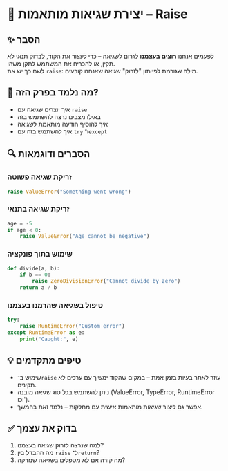 # 📘 יצירת שגיאות מותאמות – Raise

## ✨ הסבר

לפעמים אנחנו **רוצים בעצמנו** לגרום לשגיאה – כדי לעצור את הקוד, לבדוק תנאי לא תקין, או להכריח את המשתמש לתקן משהו.  
לשם כך יש את `raise`: מילה שגורמת לפייתון "לזרוק" שגיאה שאנחנו קובעים.

## 🧠 מה נלמד בפרק הזה?
- איך יוצרים שגיאה עם `raise`
- באילו מצבים נרצה להשתמש בזה
- איך להוסיף הודעה מותאמת לשגיאה
- איך להשתמש בזה עם `try` ו־`except`

## 🔍 הסברים ודוגמאות

### זריקת שגיאה פשוטה
```python
raise ValueError("Something went wrong")
```

### זריקת שגיאה בתנאי
```python
age = -5
if age < 0:
    raise ValueError("Age cannot be negative")
```

### שימוש בתוך פונקציה
```python
def divide(a, b):
    if b == 0:
        raise ZeroDivisionError("Cannot divide by zero")
    return a / b
```

### טיפול בשגיאה שהרמנו בעצמנו
```python
try:
    raise RuntimeError("Custom error")
except RuntimeError as e:
    print("Caught:", e)
```

## 💡 טיפים מתקדמים

* שימוש ב־`raise` עוזר לאתר בעיות בזמן אמת – במקום שהקוד ימשיך עם ערכים לא תקינים.
* ניתן להשתמש בכל סוג שגיאה מובנה (ValueError, TypeError, RuntimeError וכו').
* אפשר גם ליצור שגיאות מותאמות אישית עם מחלקות – נלמד זאת בהמשך.

## ✅ בדוק את עצמך

1. למה שנרצה לזרוק שגיאה בעצמנו?
2. מה ההבדל בין `raise` ל־`return`?
3. מה קורה אם לא מטפלים בשגיאה שנזרקה?
